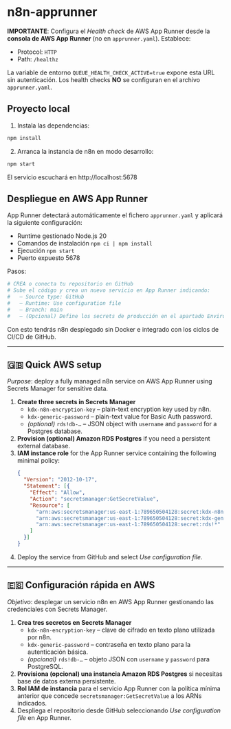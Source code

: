 # n8n-apprunner

**IMPORTANTE**: Configura el _Health check_ de AWS App Runner desde la **consola de AWS App Runner** (no en `apprunner.yaml`). Establece:
- Protocol: `HTTP`
- Path: `/healthz`

La variable de entorno `QUEUE_HEALTH_CHECK_ACTIVE=true` expone esta URL sin autenticación. Los health checks **NO** se configuran en el archivo `apprunner.yaml`.

## Proyecto local

1. Instala las dependencias:

```bash
npm install
```

2. Arranca la instancia de n8n en modo desarrollo:

```bash
npm start
```

El servicio escuchará en http://localhost:5678

## Despliegue en AWS App Runner

App Runner detectará automáticamente el fichero `apprunner.yaml` y aplicará la siguiente configuración:

- Runtime gestionado Node.js 20
- Comandos de instalación `npm ci | npm install`
- Ejecución `npm start`
- Puerto expuesto 5678

Pasos:

```bash
# CREA o conecta tu repositorio en GitHub
# Sube el código y crea un nuevo servicio en App Runner indicando:
#   – Source type: GitHub
#   – Runtime: Use configuration file
#   – Branch: main
#   – (Opcional) Define los secrets de producción en el apartado Environment variables / Secrets
```

Con esto tendrás n8n desplegado sin Docker e integrado con los ciclos de CI/CD de GitHub.

---

## 🇬🇧 Quick AWS setup

*Purpose*: deploy a fully managed n8n service on AWS App Runner using Secrets Manager for sensitive data.

1. **Create three secrets in Secrets Manager**
   * `kdx-n8n-encryption-key` – plain-text encryption key used by n8n.
   * `kdx-generic-password` – plain-text value for Basic Auth password.
   * *(optional)* `rds!db-…` – JSON object with `username` and `password` for a Postgres database.
2. **Provision (optional) Amazon RDS Postgres** if you need a persistent external database.
3. **IAM instance role** for the App Runner service containing the following minimal policy:
   ```json
   {
     "Version": "2012-10-17",
     "Statement": [{
       "Effect": "Allow",
       "Action": "secretsmanager:GetSecretValue",
       "Resource": [
         "arn:aws:secretsmanager:us-east-1:789650504128:secret:kdx-n8n-encryption-key-*",
         "arn:aws:secretsmanager:us-east-1:789650504128:secret:kdx-generic-password-*",
         "arn:aws:secretsmanager:us-east-1:789650504128:secret:rds!*"  
       ]
     }]
   }
   ```
4. Deploy the service from GitHub and select *Use configuration file*.

---

## 🇪🇸 Configuración rápida en AWS

*Objetivo*: desplegar un servicio n8n en AWS App Runner gestionando las credenciales con Secrets Manager.

1. **Crea tres secretos en Secrets Manager**
   * `kdx-n8n-encryption-key` – clave de cifrado en texto plano utilizada por n8n.
   * `kdx-generic-password` – contraseña en texto plano para la autenticación básica.
   * *(opcional)* `rds!db-…` – objeto JSON con `username` y `password` para PostgreSQL.
2. **Provisiona (opcional) una instancia Amazon RDS Postgres** si necesitas base de datos externa persistente.
3. **Rol IAM de instancia** para el servicio App Runner con la política mínima anterior que concede `secretsmanager:GetSecretValue` a los ARNs indicados.
4. Despliega el repositorio desde GitHub seleccionando *Use configuration file* en App Runner.